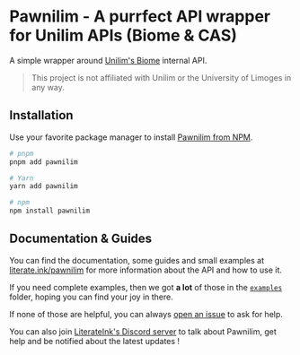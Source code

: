 # Pawnilim - A purrfect API wrapper for Unilim APIs (Biome & CAS)

A simple wrapper around [Unilim's Biome](https://biome.unilim.fr/) internal API.

> This project is not affiliated with Unilim or the University of Limoges in any way.

## Installation

Use your favorite package manager to install [Pawnilim from NPM](https://www.npmjs.com/package/pawnilim).

```bash
# pnpm
pnpm add pawnilim

# Yarn
yarn add pawnilim

# npm
npm install pawnilim
```

## Documentation & Guides

You can find the documentation, some guides and small examples at [literate.ink/pawnilim](https://literate.ink/pawnilim) for more information about the API and how to use it.

If you need complete examples, then we got **a lot** of those in the [`examples`](https://github.com/LiterateInk/Pawnilim/tree/js/examples) folder, hoping you can find your joy in there.

If none of those are helpful, you can always [open an issue](https://github.com/LiterateInk/Pawnilim/issues) to ask for help.

You can also join [LiterateInk's Discord server](https://literate.ink/discord) to talk about Pawnilim, get help and be notified about the latest updates !
